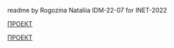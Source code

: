 readme by Rogozina Nataliia IDM-22-07 for INET-2022

[ПРОЕКТ](https://github.com/fireru277/inet2022/wiki)

[ПРОЕКТ](https://github.com/fireru277/inet2022/projects?query=is:open)
